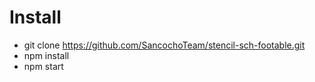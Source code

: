 <h1>Install</h1>

* git clone https://github.com/SancochoTeam/stencil-sch-footable.git
* npm install
* npm start
